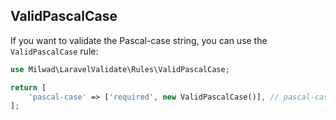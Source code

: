 ## ValidPascalCase

If you want to validate the Pascal-case string, you can use the `ValidPascalCase` rule:

```php
use Milwad\LaravelValidate\Rules\ValidPascalCase;

return [
    'pascal-case' => ['required', new ValidPascalCase()], // pascal-case => MilwadDev
];
```
